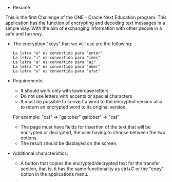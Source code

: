 * Resume

This is the first Challenge of the ONE - Oracle Next Education program. This application has the function of encrypting and decoding text messages in a simple way. With the aim of exchanging information with other people in a safe and fun way.

* The encryption "keys" that we will use are the following:

      La letra "e" es convertida para "enter"
      La letra "i" es convertida para "imes"
      La letra "a" es convertida para "ai"
      La letra "o" es convertida para "ober"
      La letra "u" es convertida para "ufat"
      
* Requirements:
  - It should work only with lowercase letters
  - Do not use letters with accents or special characters
  - It must be possible to convert a word to the encrypted version also to return an encrypted word to its original version.

  For example:
  "cat" => "gaitober"
  gaitober" => "cat"

  - The page must have fields for insertion of the text that will be encrypted or decrypted, the user having to choose between the two options.
  - The result should be displayed on the screen.
 
* Additional characteristics:

  - A button that copies the encrypted/decrypted text for the transfer section, that is, it has the same functionality as ctrl+C or the "copy" option in the applications     menu.
